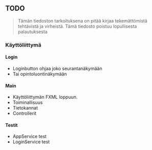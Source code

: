 ## TODO
> Tämän tiedoston tarkoituksena on pitää kirjaa tekemättömistä tehtävistä ja virheistä.
> Tämä tiedosto poistuu lopullisesta palautuksesta

### Käyttöliittymä
#### Login
 - Loginbutton ohjaa joko seurantanäkymään
 - Tai opintoluontinäkymään
 
#### Main
 - Käyttöliittymän FXML loppuun. 
 - Toiminallisuus
 - Tietokannat
 - Controllerit

#### Testit
 - AppService test
 - LoginService test

